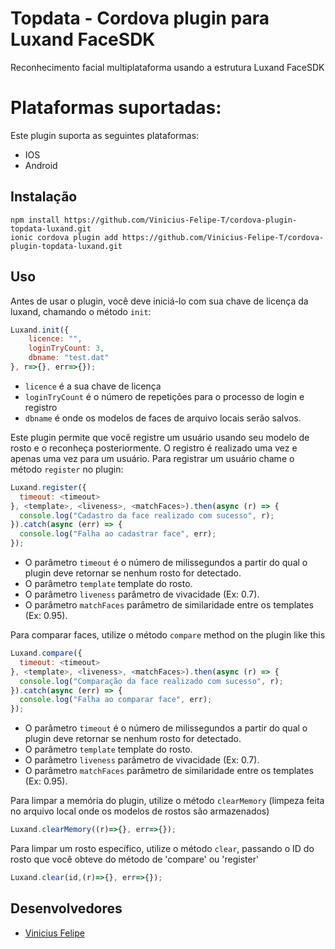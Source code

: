 # Topdata - Cordova plugin para Luxand FaceSDK
Reconhecimento facial multiplataforma usando a estrutura Luxand FaceSDK

# Plataformas suportadas:
Este plugin suporta as seguintes plataformas:

* IOS
* Android

## Instalação

`npm install https://github.com/Vinicius-Felipe-T/cordova-plugin-topdata-luxand.git`
<br/>
`ionic cordova plugin add https://github.com/Vinicius-Felipe-T/cordova-plugin-topdata-luxand.git`

## Uso
Antes de usar o plugin, você deve iniciá-lo com sua chave de licença da luxand, chamando o método `init`:

```js
Luxand.init({
    licence: "",
    loginTryCount: 3,
    dbname: "test.dat"
}, r=>{}, err=>{});
```
-  `licence` é a sua chave de licença
-  `loginTryCount` é o número de repetições para o processo de login e registro
-  `dbname` é onde os modelos de faces de arquivo locais serão salvos.

Este plugin permite que você registre um usuário usando seu modelo de rosto e o reconheça posteriormente. O registro é realizado uma vez e apenas uma vez para um usuário. Para registrar um usuário chame o método `register` no plugin:

```js
Luxand.register({
  timeout: <timeout>
}, <template>, <liveness>, <matchFaces>).then(async (r) => {
  console.log("Cadastro da face realizado com sucesso", r);
}).catch(async (err) => {
  console.log("Falha ao cadastrar face", err);
});
```

- O parâmetro `timeout` é o número de milissegundos a partir do qual o plugin deve retornar se nenhum rosto for detectado.
- O parâmetro `template` template do rosto.
- O parâmetro `liveness` parâmetro de vivacidade (Ex: 0.7).
- O parâmetro `matchFaces` parâmetro de similaridade entre os templates (Ex: 0.95).

Para comparar faces, utilize o método `compare` method on the plugin like this

```js
Luxand.compare({
  timeout: <timeout>
}, <template>, <liveness>, <matchFaces>).then(async (r) => {
  console.log("Comparação da face realizado com sucesso", r);
}).catch(async (err) => {
  console.log("Falha ao comparar face", err);
});
```

- O parâmetro `timeout` é o número de milissegundos a partir do qual o plugin deve retornar se nenhum rosto for detectado.
- O parâmetro `template` template do rosto.
- O parâmetro `liveness` parâmetro de vivacidade (Ex: 0.7).
- O parâmetro `matchFaces` parâmetro de similaridade entre os templates (Ex: 0.95).

Para limpar a memória do plugin, utilize o método `clearMemory` (limpeza feita no arquivo local onde os modelos de rostos são armazenados)
```js
Luxand.clearMemory((r)=>{}, err=>{});
```

Para limpar um rosto específico, utilize o método `clear`, passando o ID do rosto que você obteve do método de 'compare' ou 'register'
```js
Luxand.clear(id,(r)=>{}, err=>{});
```
## Desenvolvedores
- [Vinicius Felipe](https://github.com/Vinicius-Felipe-T)
